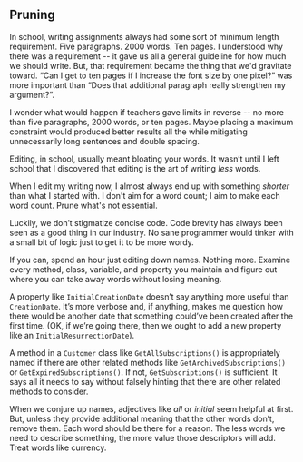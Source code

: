 ## Pruning

In school, writing assignments always had some sort of minimum length requirement. Five paragraphs. 2000 words. Ten pages. I understood why there was a requirement -- it gave us all a general guideline for how much we should write. But, that requirement became the thing that we'd gravitate toward. “Can I get to ten pages if I increase the font size by one pixel?” was more important than “Does that additional paragraph really strengthen my argument?”.

I wonder what would happen if teachers gave limits in reverse -- no more than five paragraphs, 2000 words, or ten pages. Maybe placing a maximum constraint would produced better results all the while mitigating unnecessarily long sentences and double spacing.

Editing, in school, usually meant bloating your words. It wasn’t until I left school that I discovered that editing is the art of writing _less_ words. 

When I edit my writing now, I almost always end up with something _shorter_ than what I started with. I don't aim for a word count; I aim to make each word count. Prune what's not essential.

Luckily, we don’t stigmatize concise code. Code brevity has always been seen as a good thing in our industry. No sane programmer would tinker with a small bit of logic just to get it to be more wordy.

If you can, spend an hour just editing down names. Nothing more. Examine every method, class, variable, and property you maintain and figure out where you can take away words without losing meaning.

A property like `InitialCreationDate` doesn’t say anything more useful than `CreationDate`. It’s more verbose and, if anything, makes me question how there would be another date that something could’ve been created after the first time. (OK, if we’re going there, then we ought to add a new property like an `InitialResurrectionDate`).

A method in a `Customer` class like `GetAllSubscriptions()` is appropriately named if there are other related methods like `GetArchivedSubscriptions()` or `GetExpiredSubscriptions()`.  If not, `GetSubscriptions()` is sufficient. It says all it needs to say without falsely hinting that there are other related methods to consider.

When we conjure up names, adjectives like _all_ or _initial_ seem helpful at first. But, unless they provide additional meaning that the other words don’t, remove them. Each word should be there for a reason. The less words we need to describe something, the more value those descriptors will add. Treat words like currency.

